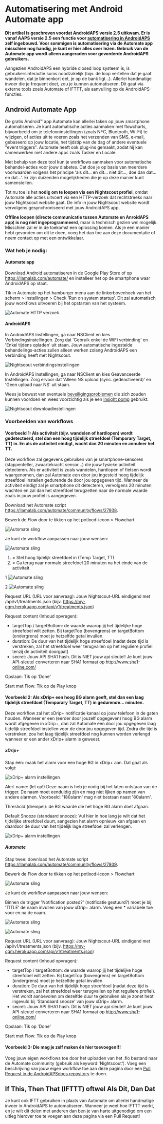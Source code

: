 # Automatisering met Android Automate app

**Dit artikel is geschreven voordat AndroidAPS versie 2.5 uitkwam. Er is vanaf AAPS versie 2.5 een functie voor [automatisering in AndroidAPS](./Automation.rst) zelf ingebouwd. Voor sommigen is automatisering via de Automate app misschien nog handig, je kunt er hier alles over lezen. Gebruik van de Automate app wordt alleen aangeraden voor gevorderde AndroidAPS gebruikers.**

Aangezien AndroidAPS een hybride closed loop systeem is, is gebruikersinteractie soms noodzakelijk (bijv. de loop vertellen dat je gaat wandelen, dat je binnenkort eet, je op de bank ligt...). Allerlei handmatige invoer die je frequent doet, zou je kunnen automatiseren. Dit gaat via externe tools zoals Automate of IFTTT, als aanvulling op de AndroidAPS-functies.

## Android Automate App

De gratis Android™ app Automate kan allerlei taken op jouw smartphone automatiseren. Je kunt automatische acties aanmaken met flowcharts, bijvoorbeeld om je telefooninstellingen (zoals NFC, Bluetooth, Wi-Fi) te wijzigen, of acties uit te voeren zoals het verzenden van SMS, e-mail, gebaseerd op jouw locatie, het tijdstip van de dag of andere eventuele "event triggers". Automate heeft ook plug-ins gemaakt, zodat hij kan samenwerken met andere apps zoals Tasker en Locale.

Met behulp van deze tool kun je workflows aanmaken voor automatische behandel-acties voor jouw diabetes. Dat doe je op basis van meerdere voorwaarden volgens het principe 'als dit... en dit... niet dit..., doe dan dat... en dat...'. Er zijn duizenden mogelijkheden die je op deze manier kunt samenstellen.

Tot nu toe is het **nodig om te loopen via een Nightscout profiel**, omdat Automate alle acties uitvoert via een HTTP-verzoek dat rechtstreeks naar jouw Nightscout website gaat. De info in jouw Nightscout website wordt vervolgens gesynchroniseerd met jouw AndroidAPS app.

**Offline loopen (directe communicatie tussen Automate en AnroidAPS app) is nog niet ingeprogrammeerd**, maar is technisch gezien wel mogelijk. Misschien zal er in de toekomst een oplossing komen. Als je een manier hebt gevonden om dit te doen, voeg het dan toe aan deze documentatie of neem contact op met een ontwikkelaar.

### Wat heb je nodig:

#### Automate app

Download Android automatiseren in de Google Play Store of op <https://llamalab.com/automate/> en installeer het op de smartphone waar AndroidAPS op staat.

Tik in Automate op het hamburger menu aan de linkerbovenhoek van het scherm > Instellingen > Check 'Run on system startup'. Dit zal automatisch jouw workflows uitvoeren bij het opstarten van het systeem.

![Automate HTTP verzoek](../images/automate-app2.png)

#### AndroidAPS

In AndroidAPS Instellingen, ga naar NSClient en kies Verbindingsinstellingen. Zorg dat 'Gebruik enkel de WiFi verbinding' en 'Enkel tijdens opladen' uit staan. Jouw automatische ingestelde behandelings-acties zullen alleen werken zolang AndroidAPS een verbinding heeft met Nightscout.

![Nightscout verbindingsinstellingen](../images/automate-aaps1.jpg)

In AndroidAPS Instellingen, ga naar NSClient en kies Geavanceerde Instellingen. Zorg ervoor dat 'Alleen NS upload (sync. gedeactiveerd)' en 'Geen upload naar NS' uit staan.

Wees je bewust van eventuele [beveiligingsproblemen](../Installing-AndroidAPS/Nightscout#security-considerations) die zich zouden kunnen voordoen en wees voorzichtig als je een [Insight pomp](../Configuration/Accu-Chek-Insight-Pump#settings-in-aaps) gebruikt.

![Nightscout downloadinstellingen](../images/automate-aaps2.jpg)

### Voorbeelden van workflows

#### Voorbeeld 1: Als activiteit (bijv. wandelen of hardlopen) wordt gedetecteerd, stel dan een hoog tijdelijk streefdoel (Temporary Target, TT) in. En als de activiteit eindigt, wacht dan 20 minuten en annuleer het TT.

Deze workflow zal gegevens gebruiken van je smartphone-sensoren (stappenteller, zwaartekracht sensor...) die jouw fysieke activiteit detecteren. Als er activiteit is zoals wandelen, hardlopen of fietsen wordt waargenomen, dan zal Automate een door jou ingesteld hoog tijdelijk streefdoel instellen gedurende de door jou opgegeven tijd. Wanneer de activiteit eindigt zal je smartphone dit detecteren, vervolgens 20 minuten wachten en zal dan het streefdoel terugzetten naar de normale waarde zoals in jouw profiel is aangegeven.

Download het Automate script <https://llamalab.com/automate/community/flows/27808>.

Bewerk de Flow door te tikken op het potlood-icoon > Flowchart

![Automate sling](../images/automate-app3.png)

Je kunt de workflow aanpassen naar jouw wensen:

![Automate sling](../images/automate-app6.png)

1. = Stel hoog tijdelijk streefdoel in (Temp Target, TT)
2. = Ga terug naar normale streefdoel 20 minuten na het einde van de activiteit

1 ![Automate sling](../images/automate-app1.png)

2 ![Automate sling](../images/automate-app5.png)

Request URL (URL voor aanvraag): Jouw Nightscout-URL eindigend met /api/v1/treatments.json (bijv. https://my-cgm.herokuapp.com/api/v1/treatments.json)

Request content (Inhoud opvragen):

* targetTop / targetBottom: de waarde waarop jij het tijdelijke hoge streefdoel wilt zetten. Bij targetTop (bovengrens) en targetBottom (ondergrens) moet je hetzelfde getal invullen.
* duration: De duur van het tijdelijk hoge streefdoel (nadat deze tijd is verstreken, zal het streefdoel weer terugvallen op het reguliere profiel tenzij de activiteit doorgaat). 
* secret: Jouw API SHA1 hash. Dit is NIET jouw api sleutel! Je kunt jouw API-sleutel converteren naar SHA1 formaat op <http://www.sha1-online.com/>

Opslaan: Tik op 'Done'

Start met Flow: Tik op de Play knop

#### Voorbeeld 2: Als xDrip+ een hoog BG alarm geeft, stel dan een laag tijdelijk streefdoel (Temporary Target, TT) in gedurende... minuten.

Deze workflow zal het xDrip+ notificatie kanaal op jouw telefoon in de gaten houden. Wanneer er een (eerder door jouzelf opgegeven) hoog BG alarm wordt afgegeven in xDrip+, dan zal Automate een door jou opgegeven laag tijdelijk streefdoel instellen voor de door jou opgegeven tijd. Zodra die tijd is verstreken, zou het laag tijdelijk streefdoel nog kunnen worden verlengd wanneer er een ander xDrip+ alarm is geweest.

##### xDrip+

Stap één: maak het alarm voor een hoge BG in xDrip+ aan. Dat gaat als volgt:

![xDrip+ alarm instellingen](../images/automate-xdrip1.png)

Alert name: (let op!) Deze naam is heb je nodig bij het laten ontstaan van de trigger. De naam moet eenduidig zijn en mag niet lijken op namen van andere alarmen. Voorbeeld: '180alarm' mag niet bestaan naast '80alarm'.

Threshold (drempel): de BG waarde die het hoge BG alarm doet afgaan.

Default Snooze (standaard snooze): Vul hier in hoe lang je wilt dat het tijdelijke streefdoel duurt, aangezien het alarm opnieuw kan afgaan en daardoor de duur van het tijdelijk lage streefdoel zal verlengen.

![xDrip+ alarm instellingen](../images/automate-xdrip2.png)

##### Automate

Stap twee: download het Automate script <https://llamalab.com/automate/community/flows/27809>.

Bewerk de Flow door te tikken op het potlood-icoon > Flowchart

![Automate sling](../images/automate-app3.png)

Je kunt de workflow aanpassen naar jouw wensen:

Binnen de trigger 'Notification posted?' (notificatie gestuurd?) moet je bij 'TITLE' de naam invullen van jouw xDrip+ alarm. Voeg een * variabele toe voor en na de naam.

![Automate sling](../images/automate-app7.png)

![Automate sling](../images/automate-app4.png)

Request URL (URL voor aanvraag): Jouw Nightscout-URL eindigend met /api/v1/treatments.json (bijv. https://my-cgm.herokuapp.com/api/v1/treatments.json)

Request content (Inhoud opvragen):

* targetTop / targetBottom: de waarde waarop jij het tijdelijke hoge streefdoel wilt zetten. Bij targetTop (bovengrens) en targetBottom (ondergrens) moet je hetzelfde getal invullen.
* duration: De duur van het tijdelijk hoge streefdoel (nadat deze tijd is verstreken, zal het streefdoel weer terugvallen op het reguliere profiel). Het wordt aanbevolen om dezelfde duur te gebruiken als je zonet hebt ingevuld bij 'Standaard snooze' van jouw xDrip+ alarm.
* secret: Jouw API SHA1 hash. Dit is NIET jouw api sleutel! Je kunt jouw API-sleutel converteren naar SHA1 formaat op <http://www.sha1-online.com/>

Opslaan: Tik op 'Done'

Start met Flow: Tik op de Play knop

#### Voorbeeld 3: Die mag je zelf maken én hier toevoegen!!!

Voeg jouw eigen workflows toe door het uploaden van het .flo bestand naar de Automate community (gebruik als keyword 'Nightscout'). Voeg een beschrijving van jouw eigen workflow toe aan deze pagina door een [Pull Request in de AndroidAPSdocs repository](../make-a-PR.md) te doen.

## If This, Then That (IFTTT) oftwel Als Dit, Dan Dat

Je kunt ook IFTT gebruiken in plaats van Automate om allerlei handmatige invoer in AndroidAPS te automatiseren. Wanneer je weet hoe IFTTT werkt, en je wilt dit delen met anderen dan ben je van harte uitgenodigd om een uitleg hierover toe te voegen aan deze pagina via een Pull Request!